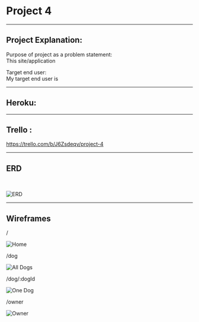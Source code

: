 
# Project 4

---------------------------------------

## Project Explanation: 

Purpose of project as a problem statement: <br>
This site/application  


Target end user: <br>
My target end user is 

-------------------------------------------------------------------

## Heroku: 


-------------------------------------------------------------------

## Trello : 
https://trello.com/b/J6Zsdeqv/project-4

-------------------------------------------------------------------

## ERD
<br>

![ERD](photos/ERD.jpg)

-------------------------------------------------------------------

## Wireframes

/
<br>

![Home](photos/home.jpg)

/dog
<br>

![All Dogs](photos/dog.jpg)

/dog/:dogId
<br>

![One Dog](photos/dogId.jpg)

/owner
<br>

![Owner](photos/owner.jpg)



